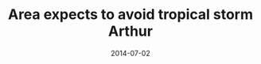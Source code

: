 ---
layout: post
title:  "Area expects to avoid tropical storm Arthur"
date:   2014-07-02 
link: http://www.fredericksburg.com/news/area-expects-to-avoid-tropical-storm-arthur/article_77a10552-6380-50e7-83a0-b563a759016c.html
type: link
---